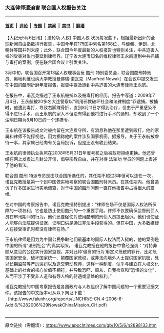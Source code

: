 ### 大连律师遭迫害  联合国人权报告关注

---

#### [首页](../../../..?n2898133) &nbsp;|&nbsp; [评论](../../../../../epoch-comment?n2898133) &nbsp;|&nbsp; [专题](../../../../../epoch-special?n2898133) &nbsp;|&nbsp; [禁闻](../../../../../epoch-news?n2898133) &nbsp;|&nbsp; [禁书](../../../../../books?n2898133) &nbsp;|&nbsp; [翻墙](https://github.com/gfw-breaker/nogfw/blob/master/README.md?n2898133)


<div class="post_content" id="artbody" itemprop="articleBody">
 <!-- article content begin -->
 <p>
  【大纪元5月6日讯】(
  <ok href="https://www.epochtimes.com/gb/tag/%E6%B3%95%E8%BD%AE%E5%8A%9F.html">
   法轮功
  </ok>
  人权)
  <ok href="https://www.epochtimes.com/gb/tag/%E4%B8%AD%E5%9B%BD%E4%BA%BA%E6%9D%83.html">
   中国人权
  </ok>
  状况每况愈下，根据最新出炉的全球新闻自由指数排行报告，中国今年在175国中列名第168位，与缅甸、伊朗、北朝鲜等国并列末座；此外，联合国今年度最新的人权报告也特别关注，中共迫害人权的受害对象也蔓延到律师界。辽宁省大连市知名的维权律师王永航遭到中共抓捕与毒打的案例，便在联合国会议上引发关注。
 </p>
 <p>
  3月中旬，联合国召开第13届人权理事会反
  <ok href="https://www.epochtimes.com/gb/tag/%E9%85%B7%E5%88%91.html">
   酷刑
  </ok>
  特别委员会，联合国酷刑特派员、奥地利维也纳大学教授曼佛瑞‧诺瓦克（Manfred Nowak）在会议中提交发生在中国的酷刑折磨年度报告，报告中提及遭到中共迫害的大连市律师王永航。
 </p>
 <p>
  在报告中，诺瓦克描述了王永航被捕以及被毒打的经历。报告中写道：2009年7月4日，王永航被20多名大连警察以“利用邪教破坏社会和法律制度”罪逮捕。被捕时，他遭到毒打，导致右脚踝骨折，直到8月11日才得到治疗，但由于严重感染不得不进行手术，而王永航的家人不但没有得到他将进行手术的通知，却收到了一个注明日期为8月10日的一个逮捕令。
 </p>
 <p>
  王永航在该报告成文时被拘留在大连看守所，有消息称他在那里遭到殴打。他的家属和律师不能探视他，因为据称他的案件涉及国家机密。据报导，关于王永航被虐待一事，其家属已经向有关当局投诉，但是还没有收到结果。
 </p>
 <p>
  王永航的律师执业执照在2008年5月31日年度考核之后被政府拒绝更换。他还曾经在网上发表过几封公开信，倡导宗教自由，并在对待
  <ok href="https://www.epochtimes.com/gb/tag/%E6%B3%95%E8%BD%AE%E5%8A%9F.html">
   法轮功
  </ok>
  学员的问题上表述了他的看法。
 </p>
 <p>
  联合国
  <ok href="https://www.epochtimes.com/gb/tag/%E9%85%B7%E5%88%91.html">
   酷刑
  </ok>
  特派专员是由联合国所选任的，其任期不超过3年但可以连任一次，诺瓦克教授是第一个到中国做实地考察的联合国酷刑特派员。在其任期内，他曾造访了许多国家进行实地调查，对于中国的酷刑问题一直在他报告中占得很大的篇幅。
 </p>
 <p>
  在对中国的考察报告中，诺瓦克教授特别提出：“律师在场不仅是国际人权法所保障的一项权利，它也是防止使用酷刑的一个重要手段。律师不仅要确保监督刑侦人员在审讯期间的行为，他们还要促使对使用酷刑的刑侦人员提出起诉。他们也使证人能够向法院提供证据，证明口供是通过非法手段获得的。但在中国，大多数嫌疑人在接受审讯时都没有律师在场。”
 </p>
 <p>
  王永航律师是因为为中国公民争取他们最基本的国际人权法而入狱的，他的案例是中国的所谓“法制社会”的真实写照。 诺瓦克教授在他的报告中曾经强调：“对持非顺从意见的公民实行国家监视，并对此种‘偏离的行为’用定义笼统的罪行，比如危害国家安全、破坏国家统一、颠覆国家政权，或非法向境外人士提供国家机密，处以长期监禁等严厉惩罚以及送交劳动教养，这样一种制度，似乎与建立在人权文化基础上的社会的核心价值不相符，并导致恐吓、顺从、自我检查和“恐惧的文化”，从而干涉了不受非人道和有辱人格的待遇或惩处的权利。”
 </p>
 <p>
  诺瓦克教授的中国考察报告是各国政府与人权组织了解中国问题的一个重要证据文件。该报告的中文版本可从以下网址下载：（http://www.falunhr.org/reports/UNCHR/E-CN.4-2006-6-Add.6/%282006%29NowakChinaMission_CH.pdf）
  <font color="#ffffff">
   (http://www.dajiyuan.com)
  </font>
 </p>
 <!-- article content end -->
 <div id="below_article_ad">
 </div>
</div>


---

原文链接（需翻墙）：https://www.epochtimes.com/gb/10/5/6/n2898133.htm